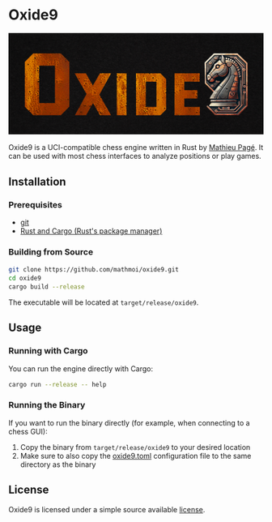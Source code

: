 # Oxide9

<p align="center">
  <img src="https://github.com/mathmoi/oxide9/blob/master/assets/images/Oxide9-large.png?raw=true" alt="m8">
</p>

Oxide9 is a UCI-compatible chess engine written in Rust by [Mathieu Pagé](https://www.mathieupage.com). It can be used with most chess interfaces to analyze positions or play games.

## Installation
### Prerequisites
- [git](https://git-scm.com/)
- [Rust and Cargo (Rust's package manager)](https://www.rust-lang.org/tools/install)

### Building from Source
```bash
git clone https://github.com/mathmoi/oxide9.git
cd oxide9
cargo build --release
```
The executable will be located at `target/release/oxide9`.

## Usage
### Running with Cargo
You can run the engine directly with Cargo:
```bash
cargo run --release -- help
```

### Running the Binary
If you want to run the binary directly (for example, when connecting to a chess GUI):

1. Copy the binary from `target/release/oxide9` to your desired location
2. Make sure to also copy the [oxide9.toml](assets/config/oxide9.toml) configuration file to the same directory as the binary

## License

Oxide9 is licensed under a simple source available [license](LICENSE).